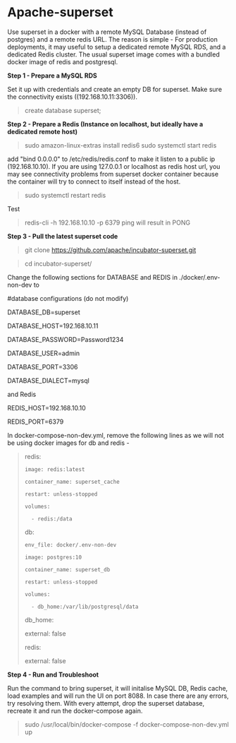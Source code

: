 # Apache-superset
Use superset in a docker with a remote MySQL Database (instead of postgres) and a remote redis URL.
The reason is simple - 
For production deployments, it may useful to setup a dedicated remote MySQL RDS, and a dedicated Redis cluster.
The usual superset image comes with a bundled docker image of redis and postgresql. 

**Step 1 - Prepare a MySQL RDS**

Set it up with credentials and create an empty DB for superset.
Make sure the connectivity exists ((192.168.10.11:3306)).

> create database superset;

**Step 2 - Prepare a Redis (Instance on localhost, but ideally have a dedicated remote host)**

>sudo amazon-linux-extras install redis6
>sudo systemctl start redis

add  "bind 0.0.0.0" to /etc/redis/redis.conf to make it listen to a public ip (192.168.10.10). If you are using 127.0.0.1 or localhost as redis host url, you may see connectivity problems from superset docker container because the container will try to connect to itself instead of the host.
 
>sudo systemctl restart redis

Test
>redis-cli -h 192.168.10.10 -p 6379 ping
will result in PONG

**Step 3 - Pull the latest superset code**

>git clone https://github.com/apache/incubator-superset.git

>cd incubator-superset/

Change the following sections for DATABASE and REDIS in ./docker/.env-non-dev to

\#database configurations (do not modify)

DATABASE_DB=superset

DATABASE_HOST=192.168.10.11

DATABASE_PASSWORD=Password1234

DATABASE_USER=admin

DATABASE_PORT=3306

DATABASE_DIALECT=mysql


and Redis

REDIS_HOST=192.168.10.10

REDIS_PORT=6379


In docker-compose-non-dev.yml, remove the following lines as we will not be using docker images for db and redis -

>   redis:
>   
>     image: redis:latest
>     
>     container_name: superset_cache
>     
>     restart: unless-stopped
>     
>     volumes:
>     
>       - redis:/data
>       
> 
>   db:
>   
>     env_file: docker/.env-non-dev
>     
>     image: postgres:10
>     
>     container_name: superset_db
>     
>     restart: unless-stopped
>     
>     volumes:
>     
>       - db_home:/var/lib/postgresql/data
>       
>  db_home:
>  
>    external: false
>    
>  redis:
>  
>    external: false
>    

**Step 4 - Run and Troubleshoot**

Run the command to bring superset, it will initalise MySQL DB, Redis cache, load examples and will run the UI on port 8088. In case there are any errors, try resolving them. With every attempt, drop the superset database, recreate it and run the docker-compose again.

> sudo /usr/local/bin/docker-compose -f docker-compose-non-dev.yml up


